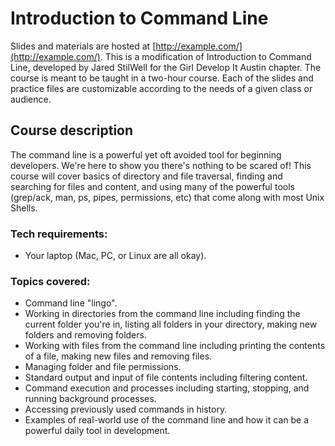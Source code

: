 # Introduction to Command Line

Slides and materials are hosted at [http://example.com/](http://example.com/). This is a modification of Introduction to Command Line, developed by Jared StilWell for the Girl Develop It Austin chapter. The course is meant to be taught in a two-hour course. Each of the slides and practice files are customizable according to the needs of a given class or audience.

## Course description

The command line is a powerful yet oft avoided tool for beginning developers. We're here to show you there's nothing to be scared of! This course will cover basics of directory and file traversal, finding and searching for files and content, and using many of the powerful tools (grep/ack, man, ps, pipes, permissions, etc) that come along with most Unix Shells.

### Tech requirements:

 - Your laptop (Mac, PC, or Linux are all okay).

### Topics covered:

- Command line "lingo".  
- Working in directories from the command line including finding the current folder you're in, listing all folders in your directory, making new folders and removing folders. 
- Working with files from the command line including printing the contents of a file, making new files and removing files. 
- Managing folder and file permissions. 
- Standard output and input of file contents including filtering content. 
- Command execution and processes including starting, stopping, and running background processes. 
- Accessing previously used commands in history. 
- Examples of real-world use of the command line and how it can be a powerful daily tool in development.
